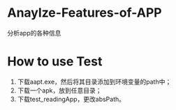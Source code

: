 # Anaylze-Features-of-APP
  分析app的各种信息

# How to use Test
  1. 下载aapt.exe，然后将其目录添加到环境变量的path中；
  2. 下载一个apk，放到任意目录；
  2. 下载test_readingApp，更改absPath。
